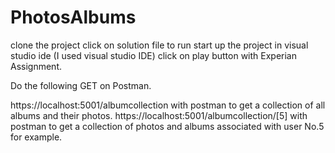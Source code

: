 ﻿# PhotosAlbums
 
clone the project 
click on solution file to run start up the project in visual studio ide (I used visual studio IDE)
click on play button with Experian Assignment. 

Do the following GET on Postman. 

https://localhost:5001/albumcollection with postman to get a collection of all albums and their photos. 
https://localhost:5001/albumcollection/[5] with postman to get a collection of photos and albums associated with user No.5 for example. 


